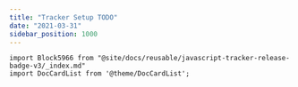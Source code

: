 ```yaml
---
title: "Tracker Setup TODO"
date: "2021-03-31"
sidebar_position: 1000
---
```


```mdx-code-block
import Block5966 from "@site/docs/reusable/javascript-tracker-release-badge-v3/_index.md"
import DocCardList from '@theme/DocCardList';
```

<Block5966/>

<DocCardList/>
